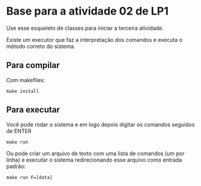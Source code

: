 # Base para a atividade 02 de LP1

Use esse esqueleto de classes para iniciar a terceira atividade.

Existe um executor que faz a interpretação dos comandos e executa o método correto do sistema.

## Para compilar

Com makefiles:
```console
make install
```

## Para executar
Você pode rodar o sistema e em logo depois digitar os comandos seguidos de ENTER

```console
make run
```

Ou pode criar um arquivo de texto com uma lista de comandos (um por linha) e executar o sistema redirecionando esse arquivo como entrada padrão:

```console
make run F=[data]
```

